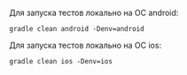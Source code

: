 Для запуска тестов локально на ОС android:
```
gradle clean android -Denv=android
```

Для запуска тестов локально на ОС ios:
```
gradle clean ios -Denv=ios
```